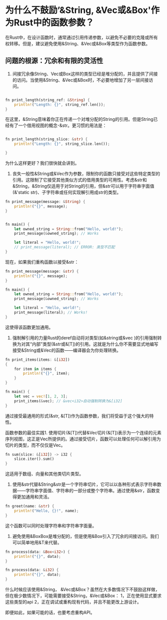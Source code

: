 # 为什么不鼓励’&String, &Vec或&Box'作为Rust中的函数参数？

在Rust中，在设计函数时，通常通过引用传递参数，以避免不必要的克隆或所有权转移。但是，建议避免使用&String、&Vec或&Box等类型作为函数参数。

## 问题的根源：冗余和有限的灵活性

1. 间接冗余像String、Vec<T>或Box<T>这样的类型已经是堆分配的，并且提供了间接的访问。当使用&String、&Vec或&Box时，不必要地增加了另一层间接访问。

```rust

fn print_length(string_ref: &String) {
    println!("Length: {}", string_ref.len());
}

```
在这里，&String意味着你正在传递一个对堆分配的String的引用。但是String已经有了一个借用视图的概念-&str。更习惯的用法是：
```rust

fn print_length(string_slice: &str) {
    println!("Length: {}", string_slice.len());

}

```

为什么这样更好？我们很快就会讲到。

1. 丧失一般性&String或&Vec<T>作为参数，限制你的函数只接受对这些特定类型的引用。这限制了它接受其他类似方式的借用类型的可用性。考虑&str和&String，&String仅适用于对String的引用，但&str可以用于字符串字面值(&'static str)、子字符串或任何实现解引用成str的类型。
 ```rust
fn print_message(message: &String) {
    println!("{}", message);
}


fn main() {
    let owned_string = String::from("Hello, world!");
    print_message(&owned_string); // Works

    let literal = "Hello, world!";
    // print_message(literal); // ERROR: 类型不匹配
}
```
现在，如果我们重构函数以接受&str：
```rust
fn print_message(message: &str) {
    println!("{}", message);
}

fn main() {
    let owned_string = String::from("Hello, world!");
    print_message(&owned_string); // Works

    let literal = "Hello, world!";
    print_message(literal); // Works!
}
```
这使得该函数更加通用。

1. 强制解引用的力量Rust的deref自动将对类型(如&string或&vec <T>)的引用强制转换为对其“内部”类型(&str或&[T])的引用。这就是为什么你不需要显式地编写接受&String或&Vec的函数——编译器会为你处理转换。

```rust
fn print_items(items: &[i32]) 
{
    for item in items {
        println!("{}", item);
    }
}

fn main() {
    let vec = vec![1, 2, 3];
    print_items(&vec); // &vec<i32>自动强制转换为&[i32]
}
```
通过接受最通用的形式(&str, &[T])作为函数参数，我们将受益于这个强大的特性。

函数参数的最佳实践1. 使用切片(&[T])代替&Vec<T>切片(&[T])表示为一个连续的元素序列视图，这正是Vec所提供的。通过接受切片，函数可以处理任何可以解引用为切片的类型，而不仅仅是Vec。

```rust
fn sum(slice: &[i32]) -> i32 {
    slice.iter().sum()
}
```
这适用于数组、向量和其他类切片类型。

1. 使用&str代替&String&str是一个字符串切片，它可以以各种形式表示字符串数据——字符串字面值、字符串的一部分或整个字符串。通过使用&str，函数变得更加通用和灵活。
```rust
fn greet(name: &str) {
    println!("Hello, {}!", name);
}
```
这个函数可以同时处理字符串和字符串字面量。

1. 避免使用&Box<T>Box<T>是堆分配的，但是使用&Box<T>引入了冗余的间接访问。我们可以简单地用&T来代替。
 
```rust
fn process(data: &Box<i32>) {
    println!("{}", data);
}

fn process(data: &i32) {
    println!("{}", data);
}
```
什么时候应该使用&String， &Vec或&Box？虽然在大多数情况下不鼓励这样做，但在极少数情况下，可能需要接受&String，&Vec或&Box：
1，正在使用显式要求这些类型的api
2，正在调试或重构现有代码，并且不能更改上游设计。

即便如此，如果可能的话，也要考虑重构API。